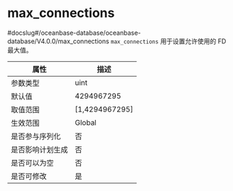 max_connections 
====================================
#docslug#/oceanbase-database/oceanbase-database/V4.0.0/max_connections
`max_connections` 用于设置允许使用的 FD 最大值。


|  **属性**  |      **描述**      |
|----------|------------------|
| 参数类型     | uint             |
| 默认值      | 4294967295       |
| 取值范围     | \[1,4294967295\] |
| 生效范围     | Global           |
| 是否参与序列化  | 否                |
| 是否影响计划生成 | 否                |
| 是否可以为空   | 否                |
| 是否可修改    | 是                |


